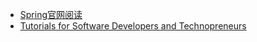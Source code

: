 - [Spring官网阅读](https://www.cnblogs.com/daimzh/p/12854376.html)
- [Tutorials for Software Developers and Technopreneurs](http://tutorials.jenkov.com/)
